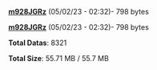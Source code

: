 [**m928JGRz**](/data/m928JGRz.txt) (05/02/23 - 02:32)- 798 bytes

[**m928JGRz**](/data/m928JGRz.txt) (05/02/23 - 02:32)- 798 bytes

**Total Datas**: 8321

**Total Size**: 55.71 MB / 55.7 MB